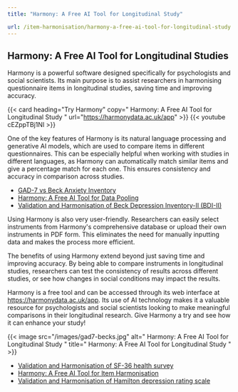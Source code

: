 ```yaml
---
title: "Harmony: A Free AI Tool for Longitudinal Study"

url: /item-harmonisation/harmony-a-free-ai-tool-for-longitudinal-study
---
```


## Harmony: A Free AI Tool for Longitudinal Studies

Harmony is a powerful software designed specifically for psychologists and social scientists. Its main purpose is to assist researchers in harmonising questionnaire items in longitudinal studies, saving time and improving accuracy.

{{< card heading="Try Harmony" copy=" Harmony: A Free AI Tool for Longitudinal Study " url="https://harmonydata.ac.uk/app" >}}
{{< youtube cEZppTBj1NI >}}

One of the key features of Harmony is its natural language processing and generative AI models, which are used to compare items in different questionnaires. This can be especially helpful when working with studies in different languages, as Harmony can automatically match similar items and give a percentage match for each one. This ensures consistency and accuracy in comparison across studies.

* [GAD-7 vs Beck Anxiety Inventory](/gad-7-vs-beck-anxiety-inventory)
* [Harmony: A Free AI Tool for Data Pooling](/item-harmonisation/harmony-a-free-ai-tool-for-data-pooling)
* [Validation and Harmonisation of Beck Depression Inventory-II (BDI-II)](/harmonisation-validation/beck-depression-inventory-ii-bdi-ii)

Using Harmony is also very user-friendly. Researchers can easily select instruments from Harmony's comprehensive database or upload their own instruments in PDF form. This eliminates the need for manually inputting data and makes the process more efficient.

The benefits of using Harmony extend beyond just saving time and improving accuracy. By being able to compare instruments in longitudinal studies, researchers can test the consistency of results across different studies, or see how changes in social conditions may impact the results.

Harmony is a free tool and can be accessed through its web interface at https://harmonydata.ac.uk/app. Its use of AI technology makes it a valuable resource for psychologists and social scientists looking to make meaningful comparisons in their longitudinal research. Give Harmony a try and see how it can enhance your study!


{{< image src="/images/gad7-becks.jpg" alt=" Harmony: A Free AI Tool for Longitudinal Study " title=" Harmony: A Free AI Tool for Longitudinal Study " >}}









* [Validation and Harmonisation of SF-36 health survey](/harmonisation-validation/sf-36-health-survey)
* [Harmony: A Free AI Tool for Item Harmonisation](/item-harmonisation/harmony-a-free-ai-tool-for-item-harmonisation)
* [Validation and Harmonisation of Hamilton depression rating scale](/harmonisation-validation/hamilton-depression-rating-scale)